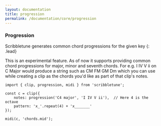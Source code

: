 ```yaml
---
layout: documentation
title: progression
permalink: /documentation/core/progression
---
```


### Progression
Scribbletune generates common chord progressions for the given key
{: .lead}

This is an experimental feature. As of now it supports providing common chord progressions for major, minor and seventh chords. For e.g. I IV V ii on C Major would produce a string such as CM FM GM Dm which you can use while creating a clip as the chords you'd like as part of that clip's notes.

```
import { clip, progression, midi } from 'scribbletune';

const c = clip({
	notes: progression('C4 major', 'I IV V ii'),  // Here 4 is the octave
	pattern: 'x_'.repeat(4) + 'x_______'
});

midi(c, 'chords.mid');
```